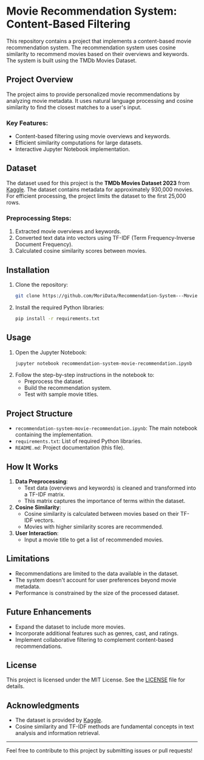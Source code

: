 # Movie Recommendation System: Content-Based Filtering

This repository contains a project that implements a content-based movie recommendation system. The recommendation system uses cosine similarity to recommend movies based on their overviews and keywords. The system is built using the TMDb Movies Dataset.

## Project Overview
The project aims to provide personalized movie recommendations by analyzing movie metadata. It uses natural language processing and cosine similarity to find the closest matches to a user's input.

### Key Features:
- Content-based filtering using movie overviews and keywords.
- Efficient similarity computations for large datasets.
- Interactive Jupyter Notebook implementation.

## Dataset
The dataset used for this project is the **TMDb Movies Dataset 2023** from [Kaggle](https://www.kaggle.com/datasets/). The dataset contains metadata for approximately 930,000 movies. For efficient processing, the project limits the dataset to the first 25,000 rows.

### Preprocessing Steps:
1. Extracted movie overviews and keywords.
2. Converted text data into vectors using TF-IDF (Term Frequency-Inverse Document Frequency).
3. Calculated cosine similarity scores between movies.

## Installation
1. Clone the repository:
   ```bash
   git clone https://github.com/MoriData/Recommendation-System---Movie-Recommendation-Content-Based-Filtering.git
   ```
2. Install the required Python libraries:
   ```bash
   pip install -r requirements.txt
   ```

## Usage
1. Open the Jupyter Notebook:
   ```bash
   jupyter notebook recommendation-system-movie-recommendation.ipynb
   ```
2. Follow the step-by-step instructions in the notebook to:
   - Preprocess the dataset.
   - Build the recommendation system.
   - Test with sample movie titles.

## Project Structure
- `recommendation-system-movie-recommendation.ipynb`: The main notebook containing the implementation.
- `requirements.txt`: List of required Python libraries.
- `README.md`: Project documentation (this file).

## How It Works
1. **Data Preprocessing**:
   - Text data (overviews and keywords) is cleaned and transformed into a TF-IDF matrix.
   - This matrix captures the importance of terms within the dataset.
2. **Cosine Similarity**:
   - Cosine similarity is calculated between movies based on their TF-IDF vectors.
   - Movies with higher similarity scores are recommended.
3. **User Interaction**:
   - Input a movie title to get a list of recommended movies.

## Limitations
- Recommendations are limited to the data available in the dataset.
- The system doesn't account for user preferences beyond movie metadata.
- Performance is constrained by the size of the processed dataset.

## Future Enhancements
- Expand the dataset to include more movies.
- Incorporate additional features such as genres, cast, and ratings.
- Implement collaborative filtering to complement content-based recommendations.

## License
This project is licensed under the MIT License. See the [LICENSE](LICENSE) file for details.

## Acknowledgments
- The dataset is provided by [Kaggle](https://www.kaggle.com/).
- Cosine similarity and TF-IDF methods are fundamental concepts in text analysis and information retrieval.

---

Feel free to contribute to this project by submitting issues or pull requests!
